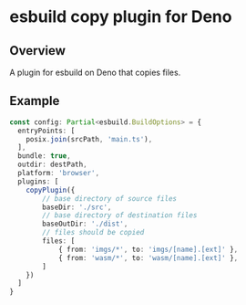 # esbuild copy plugin for Deno

## Overview

A plugin for esbuild on Deno that copies files.

## Example

```typescript
const config: Partial<esbuild.BuildOptions> = {
  entryPoints: [
    posix.join(srcPath, 'main.ts'),
  ],
  bundle: true,
  outdir: destPath,
  platform: 'browser',
  plugins: [
    copyPlugin({
        // base directory of source files
        baseDir: './src',
        // base directory of destination files
        baseOutDir: './dist',
        // files should be copied
        files: [
            { from: 'imgs/*', to: 'imgs/[name].[ext]' },
            { from: 'wasm/*', to: 'wasm/[name].[ext]' },
        ]
    })
  ]
}
```
